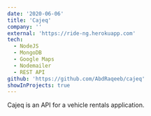 ```yaml
---
date: '2020-06-06'
title: 'Cajeq'
company: ''
external: 'https://ride-ng.herokuapp.com'
tech:
  - NodeJS
  - MongoDB
  - Google Maps
  - Nodemailer
  - REST API
github: 'https://github.com/AbdRaqeeb/cajeq'
showInProjects: true
---
```


Cajeq is an API for a vehicle rentals application.
